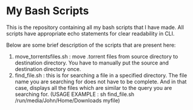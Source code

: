 # My Bash Scripts
This is the repository containing all my bash scripts that I have made.
All scripts have appropriate echo statements for clear readability in CLI.

Below are some brief description of the scripts that are present here:

1. move_torrentsfiles.sh : move .torrent files from source directory to destination directory. You have to manually put the source and destination directory once.
2. find_file.sh : this is for searching a file in a specified directory. The file name you are searching for does not have to be complete. And in that case, displays all the files                    which are similar to the query you are searching for. 
                  (USAGE EXAMPLE : sh find_file.sh /run/media/John/Home/Downloads myfile)
